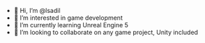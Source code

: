 - 👋 Hi, I’m @lsadil
- 👀 I’m interested in game development
- 🌱 I’m currently learning Unreal Engine 5
- 💞️ I’m looking to collaborate on any game project, Unity included

<!---
lsadil/lsadil is a ✨ special ✨ repository because its `README.md` (this file) appears on your GitHub profile.
You can click the Preview link to take a look at your changes.
--->
